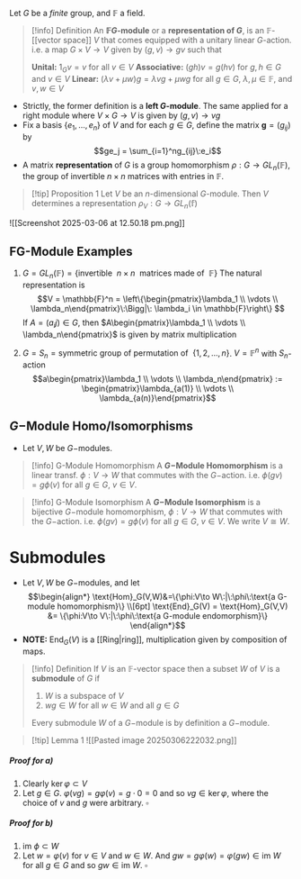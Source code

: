 Let $G$ be a *finite* group, and $\mathbb{F}$ a field.

>[!info] Definition
>An **$\mathbb{F}G$-module** or a **representation of $G$**, is an $\mathbb{F}$-[[vector space]] $V$ that comes equipped with a unitary linear $G$-action. i.e. a map $G \times V\to V$ given by $(g,v)\to gv$ such that 
>
>**Unital:** $1_G v = v$  for all $v \in V$
>**Associative:** $(gh)v = g(hv)$  for $g,h\in G$ and $v \in V$
>**Linear:** $(\lambda v + \mu w)g = \lambda vg + \mu wg$  for all $g \in G$, $\lambda, \mu \in \mathbb{F}$, and $v,w\in V$ 

- Strictly, the former definition is a **left $G$-module**. The same applied for a right module where $V \times G \to V$ is given by $(g,v) \to vg$ 
- Fix a basis $\{e_1,...,e_n\}$ of $V$ and for each $g \in G$, define the matrix $\mathbf{g} = (g_{ij})$ by
	$$ge_j = \sum_{i=1}^ng_{ij}\:e_i$$
- A matrix **representation** of $G$ is a group homomorphism $\rho: G \to GL_n(\mathbb{F})$, the group of invertible  $n\times n$ matrices with entries in $\mathbb{F}$.

>[!tip] Proposition 1
>Let $V$ be an $n$-dimensional $G$-module. Then $V$ determines a representation $\rho_V: G\to GL_n(\mathbb{f})$ 

![[Screenshot 2025-03-06 at 12.50.18 pm.png]]

## FG-Module Examples

1. $G = GL_n(\mathbb{F}) = \{\text{invertible}\:\: n \times n \:\:\text{matrices made of}\:\: \mathbb{F}\}$ 
The natural representation is 
$$V = \mathbb{F}^n = \left\{\begin{pmatrix}\lambda_1 \\ \vdots \\ \lambda_n\end{pmatrix}\:\Bigg|\: \lambda_i \in \mathbb{F}\right\} 
$$
If $A = (a_ij) \in G$, then $A\begin{pmatrix}\lambda_1 \\ \vdots \\ \lambda_n\end{pmatrix}$ is given by matrix multiplication

2. $G = S_n = \text{symmetric group of permutation of}\:\:\{1,2,...,n\}$. 
$V = \mathbb{F}^n$ with $S_n$-action
$$a\begin{pmatrix}\lambda_1 \\ \vdots \\ \lambda_n\end{pmatrix} := \begin{pmatrix}\lambda_{a(1)} \\ \vdots \\ \lambda_{a(n)}\end{pmatrix}$$

## $G-$Module Homo/Isomorphisms
- Let $V,W$ be $G-$modules.

> [!info] G-Module Homomorphism
> A **$G-$Module Homomorphism** is a linear transf. $\phi : V \to W$ that commutes with the $G-$action. i.e. $\phi(gv) = g\phi(v)$ for all $g\in G$, $v\in V$.

> [!info] G-Module Isomorphism
> A **$G-$Module Isomorphism** is a bijective $G-$module homomorphism, $\phi : V \to W$ that commutes with the $G-$action. i.e. $\phi(gv) = g\phi(v)$ for all $g\in G$, $v\in V$. We write $V\cong W$. 

# Submodules
- Let $V,W$ be $G-$modules, and let
$$\begin{align*}
\text{Hom}_G(V,W)&=\{\phi:V\to W\:|\:\phi\:\text{a G-module homomorphism}\} \\[6pt]
\text{End}_G(V) = \text{Hom}_G(V,V) &= \{\phi:V\to V\:|\:\phi\:\text{a G-module endomorphism}\} 
\end{align*}$$
- **NOTE:** $\text{End}_G(V)$ is a [[Ring|ring]], multiplication given by composition of maps.

>[!info] Definition
>If $V$ is an $\mathbb{F}$-vector space then a subset $W$ of $V$ is a **submodule** of $G$ if 
>
>1. $W$ is a subspace of $V$
>2. $wg \in W$ for all $w \in W$ and all $g \in G$
>   
>   Every submodule $W$ of a $G-$module is by definition a $G-$module.


> [!tip] Lemma 1
> ![[Pasted image 20250306222032.png]]
##### Proof for a)
1.  Clearly $\ker\varphi \subset V$ 
2. Let $g \in G$. $\varphi(vg) = g\varphi(v) = g\cdot 0 = 0$ and so $vg \in \ker \varphi$, where the choice of $v$ and $g$ were arbitrary. $\square$ 
##### Proof for b)
1. $\text{im}\:\phi \subset W$   
2. Let $w = \varphi(v)$ for $v \in V$ and $w \in W$. And $gw = g\varphi(w) = \varphi(gw) \in \text{im}\: W$ for all $g \in G$ and so $gw \in \text{im }W$. $\square$ 







